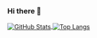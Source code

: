 ### Hi there 👋

<a href="https://github.com/yjw1268">
  <img align="center" alt="GitHub Stats" src="https://github-readme-stats.vercel.app/api?username=yjw1268&show_icons=true&include_all_commits=true" />
</a>
<a href="https://github.com/yjw1268">
  <img align="center" alt="Top Langs" src="https://github-readme-stats.vercel.app/api/top-langs/?username=yjw1268&layout=compact" />
</a>
